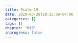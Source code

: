 ```yaml
---
title: Psalm 19
date: 2020-03-28T20:25:09-04:00
categories: []
tags: []
chapter: "019"
inprogress: false
---
```


